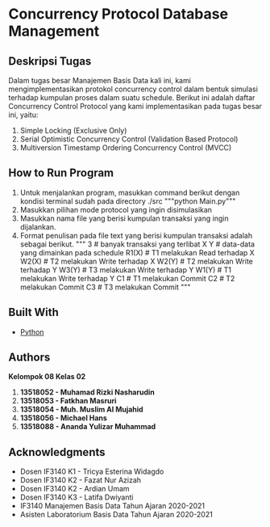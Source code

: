 # Concurrency Protocol Database Management

## Deskripsi Tugas
Dalam tugas besar Manajemen Basis Data kali ini, kami mengimplementasikan protokol concurrency control dalam bentuk simulasi terhadap kumpulan proses dalam suatu schedule. Berikut ini adalah daftar Concurrency Control Protocol yang kami implementasikan pada tugas besar ini, yaitu:
1. Simple Locking (Exclusive Only)
2. Serial Optimistic Concurrency Control (Validation Based Protocol)
3. Multiversion Timestamp Ordering Concurrency Control (MVCC)

## How to Run Program
1. Untuk menjalankan program, masukkan command berikut dengan kondisi terminal sudah pada directory ./src
"""python Main.py"""
2. Masukkan pilihan mode protocol yang ingin disimulasikan
3. Masukkan nama file yang berisi kumpulan transaksi yang ingin dijalankan.
4. Format penulisan pada file text yang berisi kumpulan transaksi adalah sebagai berikut.
"""
3               # banyak transaksi yang terlibat
X Y             # data-data yang dimainkan pada schedule
R1(X)           # T1 melakukan Read terhadap X
W2(X)           # T2 melakukan Write terhadap X
W2(Y)           # T2 melakukan Write terhadap Y
W3(Y)           # T3 melakukan Write terhadap Y
W1(Y)           # T1 melakukan Write terhadap Y
C1              # T1 melakukan Commit
C2              # T2 melakukan Commit
C3              # T3 melakukan Commit
"""

## Built With

- [Python](https://www.python.org/)

## Authors

**Kelompok 08 Kelas 02**
1. **13518052 - Muhamad Rizki Nasharudin**
2. **13518053 - Fatkhan Masruri**
3. **13518054 - Muh. Muslim Al Mujahid**
4. **13518056 - Michael Hans**
5. **13518088 - Ananda Yulizar Muhammad**

## Acknowledgments

- Dosen IF3140 K1 - Tricya Esterina Widagdo
- Dosen IF3140 K2 - Fazat Nur Azizah
- Dosen IF3140 K2 - Ardian Umam
- Dosen IF3140 K3 - Latifa Dwiyanti
- IF3140 Manajemen Basis Data Tahun Ajaran 2020-2021
- Asisten Laboratorium Basis Data Tahun Ajaran 2020-2021